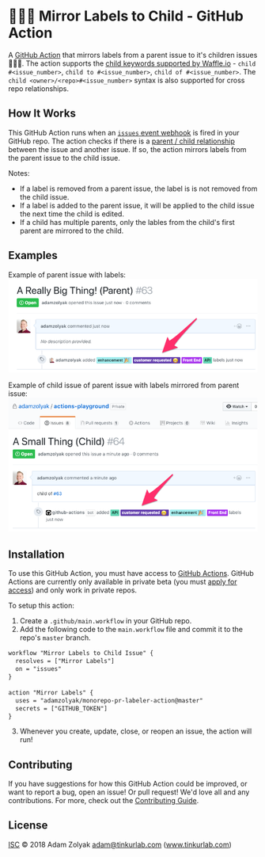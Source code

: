 # 👩‍👧‍👦 Mirror Labels to Child - GitHub Action

A [GitHub Action](https://github.com/features/actions) that mirrors labels from a parent issue to it's children issues 👩‍👧‍👦. The action supports the [child keywords supported by Waffle.io](https://help.waffle.io/epics/which-keywords-are-supported-with-epics) - `child #<issue_number>`, `child to #<issue_number>`, `child of #<issue_number>`. The `child <owner>/<repo>#<issue_number>` syntax is also supported for cross repo relationships.

## How It Works

This GitHub Action runs when an [`issues` event webhook](https://developer.github.com/v3/activity/events/types/#issuesevent) is fired in your GitHub repo. The action checks if there is a [parent / child relationship](https://help.waffle.io/epics/which-keywords-are-supported-with-epics) between the issue and another issue. If so, the action mirrors labels from the parent issue to the child issue.

Notes:

- If a label is removed from a parent issue, the label is is not removed from the child issue.
- If a label is added to the parent issue, it will be applied to the child issue the next time the child is edited.
- If a child has multiple parents, only the lables from the child's first parent are mirrored to the child.

## Examples

Example of parent issue with labels:
![GitHub Logo](./docs/parent.png)

Example of child issue of parent issue with labels mirrored from parent issue:
![GitHub Logo](./docs/child.png)

## Installation

To use this GitHub Action, you must have access to [GitHub Actions](https://github.com/features/actions). GitHub Actions are currently only available in private beta (you must [apply for access](https://github.com/features/actions)) and only work in private repos.

To setup this action:

1. Create a `.github/main.workflow` in your GitHub repo.
2. Add the following code to the `main.workflow` file and commit it to the repo's `master` branch.

```
workflow "Mirror Labels to Child Issue" {
  resolves = ["Mirror Labels"]
  on = "issues"
}

action "Mirror Labels" {
  uses = "adamzolyak/monorepo-pr-labeler-action@master"
  secrets = ["GITHUB_TOKEN"]
}
```

3. Whenever you create, update, close, or reopen an issue, the action will run!

## Contributing

If you have suggestions for how this GitHub Action could be improved, or want to report a bug, open an issue! Or pull request! We'd love all and any contributions. For more, check out the [Contributing Guide](CONTRIBUTING.md).

## License

[ISC](LICENSE) © 2018 Adam Zolyak <adam@tinkurlab.com> (www.tinkurlab.com)
